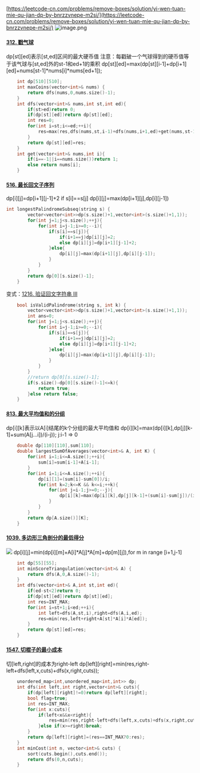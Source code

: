 [https://leetcode-cn.com/problems/remove-boxes/solution/yi-wen-tuan-mie-qu-jian-dp-by-bnrzzvnepe-m2si/](https://leetcode-cn.com/problems/remove-boxes/solution/yi-wen-tuan-mie-qu-jian-dp-by-bnrzzvnepe-m2si/)
![image.png](https://cdn.nlark.com/yuque/0/2021/png/705461/1615426221262-59904972-8601-4071-81a1-d37029d50d2c.png#align=left&display=inline&height=307&margin=%5Bobject%20Object%5D&name=image.png&originHeight=513&originWidth=1218&size=171556&status=done&style=none&width=729)
#### [312. 戳气球](https://leetcode-cn.com/problems/burst-balloons/)
dp[st][ed]表示[st,ed]区间的最大硬币值
注意：每戳破一个气球得到的硬币值等于该气球与[st,ed]外的st-1和ed+1的乘积
dp[st][ed]=max(dp[st][i-1]+dp[i+1][ed]+nums[st-1]*nums[i]*nums[ed+1]);
```cpp
    int dp[510][510];
    int maxCoins(vector<int>& nums) {
        return dfs(nums,0,nums.size()-1);
    }
    int dfs(vector<int>& nums,int st,int ed){
        if(st>ed)return 0;
        if(dp[st][ed])return dp[st][ed];
        int res=0;
        for(int i=st;i<=ed;++i){
            res=max(res,dfs(nums,st,i-1)+dfs(nums,i+1,ed)+get(nums,st-1)*get(nums,i)*get(nums,ed+1));
        }
        return dp[st][ed]=res;
    }
    int get(vector<int>& nums,int i){
        if(i==-1||i==nums.size())return 1;
        else return nums[i];
    }
```
#### [516. 最长回文子序列](https://leetcode-cn.com/problems/longest-palindromic-subsequence/)
dp[i][j]=dp[i+1][j-1]+2 if s[i]==s[j]
dp[i][j]=max(dp[i+1][j],dp[i][j-1])
```cpp
int longestPalindromeSubseq(string s) {
        vector<vector<int>>dp(s.size()+1,vector<int>(s.size()+1,1));
        for(int j=1;j<s.size();++j){
            for(int i=j-1;i>=0;--i){
                if(s[i]==s[j]){
                    if(i+1==j)dp[i][j]=2;
                    else dp[i][j]=dp[i+1][j-1]+2;
                }else{
                    dp[i][j]=max(dp[i+1][j],dp[i][j-1]);
                }
            }
        }
        return dp[0][s.size()-1];
    }
```
变式：[1216. 验证回文字符串 III](https://leetcode-cn.com/problems/valid-palindrome-iii/)
```cpp
    bool isValidPalindrome(string s, int k) {
        vector<vector<int>>dp(s.size()+1,vector<int>(s.size()+1,1));
        int ans=0;
        for(int j=1;j<s.size();++j){
            for(int i=j-1;i>=0;--i){
                if(s[i]==s[j]){
                    if(i+1==j)dp[i][j]=2;
                    else dp[i][j]=dp[i+1][j-1]+2;
                }else{
                    dp[i][j]=max(dp[i+1][j],dp[i][j-1]);
                }
            }
        }
        //return dp[0][s.size()-1];
        if(s.size()-dp[0][s.size()-1]<=k){
            return true;
        }else return false;
    }
```
#### [813. 最大平均值和的分组](https://leetcode-cn.com/problems/largest-sum-of-averages/)
dp[i][k]表示以A[i]结尾的k个分组的最大平均值和
dp[i][k]=max(dp[i][k],dp[j][k-1]+sum(A[j...i])/(i-j)); j:i-1 => 0
```cpp
    double dp[110][110],sum[110];
    double largestSumOfAverages(vector<int>& A, int K) {
        for(int i=1;i<=A.size();++i){
            sum[i]=sum[i-1]+A[i-1];
        }
        for(int i=1;i<=A.size();++i){
            dp[i][1]=(sum[i]-sum[0])/i;
            for(int k=2;k<=K && k<=i;++k){
                for(int j=i-1;j>=0;--j){
                    dp[i][k]=max(dp[i][k],dp[j][k-1]+(sum[i]-sum[j])/(i-j));
                }
            }
        }
        return dp[A.size()][K];
    }
```
#### [1039. 多边形三角剖分的最低得分](https://leetcode-cn.com/problems/minimum-score-triangulation-of-polygon/)
![](https://cdn.nlark.com/yuque/0/2021/jpeg/705461/1615428606001-319938e8-0d27-4274-ba26-2b04a07c6a80.jpeg#align=left&display=inline&height=394&margin=%5Bobject%20Object%5D&originHeight=394&originWidth=460&size=0&status=done&style=none&width=460)
dp[i][j]=min(dp[i][m]+A[i]*A[j]*A[m]+dp[m][j]),for m in range [i+1,j-1]
```cpp
    int dp[55][55];
    int minScoreTriangulation(vector<int>& A) {
        return dfs(A,0,A.size()-1);
    }
    int dfs(vector<int>& A,int st,int ed){
        if(ed-st<2)return 0;
        if(dp[st][ed])return dp[st][ed];
        int res=INT_MAX;
        for(int i=st+1;i<ed;++i){
            int left=dfs(A,st,i),right=dfs(A,i,ed);
            res=min(res,left+right+A[st]*A[i]*A[ed]);
        }
        return dp[st][ed]=res;
    }
```
#### [1547. 切棍子的最小成本](https://leetcode-cn.com/problems/minimum-cost-to-cut-a-stick/)
切[left,right]的成本为right-left
dp[left][right]=min(res,right-left+dfs(left,x,cuts)+dfs(x,right,cuts));
```cpp
    unordered_map<int,unordered_map<int,int>> dp;
    int dfs(int left,int right,vector<int>& cuts){
        if(dp[left][right]!=0)return dp[left][right];
        bool flag=true;
        int res=INT_MAX;
        for(int x:cuts){
            if(left<x&&x<right){
                res=min(res,right-left+dfs(left,x,cuts)+dfs(x,right,cuts));
            }else if(x>=right)break;
        }
        return dp[left][right]=(res==INT_MAX?0:res);
    }
    int minCost(int n, vector<int>& cuts) {
        sort(cuts.begin(),cuts.end());
        return dfs(0,n,cuts);
    }
```


